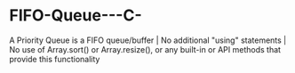 # FIFO-Queue---C-
A Priority Queue is a FIFO queue/buffer | No additional "using" statements | No use of Array.sort() or Array.resize(), or any built-in or API methods that provide this functionality
